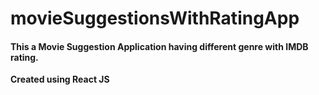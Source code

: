 # movieSuggestionsWithRatingApp

<h4>This a Movie Suggestion Application having different genre with IMDB rating.</h4>
<b> Created using React JS</b>
